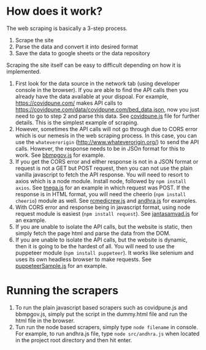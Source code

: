 # How does it work?

The web scraping is basically a 3-step process.
1. Scrape the site
2. Parse the data and convert it into desired format
3. Save the data to google sheets or the data repository

Scraping the site itself can be easy to difficult depending on how it is implemented.
1. First look for the data source in the network tab (using developer console in the browser). If you are able to find the API calls then you already have the data available at your dispoal. For example, https://covidpune.com/ makes API calls to https://covidpune.com/data/covidpune.com/bed_data.json, now you just need to go to step 2 and parse this data. See [covidpune.js](https://github.com/Cowin-team/Cowin_data_scrapper/blob/main/src/covidpune.js) file for further details. This is the simplest example of scraping.
2. However, sometimes the API calls will not go through due to CORS error which is our nemesis in the web scraping process. In this case, you can use the `whateverorigin` (http://www.whateverorigin.org/) to send the API calls. However, the response needs to be in JSOn format for this to work. See [bbmpgov.js](https://github.com/Cowin-team/Cowin_data_scrapper/blob/main/src/bbmpgov.js) for example.
3. If you get the CORS error and either response is not in a JSON format or request is not a GET but POST request, then you can not use the plain vanilla javascript to fetch the API response. You will need to resort to axios which is a node module. Install node, followed by `npm install axios`. See [tnega.js](https://github.com/Cowin-team/Cowin_data_scrapper/blob/main/src/tnega.js) for an example in which request was POST. If the response is in HTML format, you will need the cheerio (`npm install cheerio`) module as well. See [rcmedicrew.js](https://github.com/Cowin-team/Cowin_data_scrapper/blob/main/src/rcmedicrew.js) and [andhra.js](https://github.com/Cowin-team/Cowin_data_scrapper/blob/main/src/andhra.js) for examples.
4. With CORS error and response being in javascript format, using node request module is easiest (`npm install request`). See [jantasamvad.js](https://github.com/Cowin-team/Cowin_data_scrapper/blob/main/src/jantasamvad.js) for an example.
5. If you are unable to isolate the API calls, but the website is static, then simply fetch the page html and parse the data from the DOM.
6. If you are unable to isolate the API calls, but the website is dynamic, then it is going to be the hardest of all. You will need to use the puppeteer module (`npm install puppeteer`). It works like selenium and uses its own headless browser to make requests. See [puppeteerSample.js](https://github.com/Cowin-team/Cowin_data_scrapper/blob/main/src/puppeteerSample.js) for an example.

# Running the scrapers
1. To run the plain javascript based scrapers such as covidpune.js and bbmpgov.js, simply put the script in the dummy.html file and run the html file in the browser.
2. Tun run the node based scrapers, simply type `node filename` in console. For example, to run andhra.js file, type `node src/andhra.js` when located in the project root directory and then hit enter.

